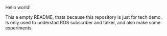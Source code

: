 Hello world!

This a empty README, thats because this repository is just for tech demo.
Is only used to understad ROS subscriber and talker, and also make some experiments.